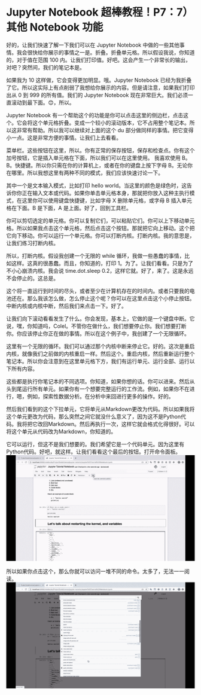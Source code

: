 # Jupyter Notebook 超棒教程！P7：7）其他 Notebook 功能 

好的，让我们快速了解一下我们可以在 Jupyter Notebook 中做的一些其他事情。我会很快给你展示的事情之一是。折叠。折叠单元格。所以假设我说，你知道的，对于值在范围 100 内。让我们打印值。好吧。这会产生一个非常长的输出，对吧？突然间，我们的笔记本是。

如果我为 10 这样做，它会变得更加明显。哦。Jupyter Notebook 已经为我折叠了它。所以这实际上有点削弱了我想给你展示的内容。但是请注意，如果我们打印出从 0 到 999 的所有值。我们的 Jupyter Notebook 现在非常巨大。我们必须一直滚动到最下面。😊，所以。

Jupyter Notebook 有一个帮助这个的功能是你可以点击这里的侧边栏，点击这个。它会将这个单元格折叠。变成一个较小的滚动版本，它不占用整个笔记本。所以这非常有帮助。所以我可以继续对上面的这个 du 部分做同样的事情。把它变得小一点。这是非常方便的事情。让我们上去看看。

菜单栏。这些按钮在这里，所以。你有正常的保存按钮，保存和检查点。你有这个加号按钮，它是插入单元格在下面，所以我们可以在这里使用。 我喜欢使用 B。B。快捷键。所以你只需在你的计算机上，或者在你的键盘上按下字母 B。无论你在哪里。所以我想这里有两种不同的模式，我们应该快速讨论一下。

其中一个是文本输入模式，比如打印 hello world。当这里的颜色是绿色时，这告诉你你正在输入文本或代码。如果你单击单元格本身，那就把你放入这种主执行模式，在这里你可以使用键盘快捷键，比如字母 X 删除单元格，或字母 B 插入单元格在下面。B 是下面，A 是上面。好了，回到工具栏。

你可以剪切选定的单元格。你可以复制它们，可以粘贴它们。你可以上下移动单元格。所以如果我点击这个单元格，然后点击这个按钮。那就把它向上移动。这个把它向下移动。你可以运行一个单元格。你可以打断内核。打断内核。我的意思是，让我们练习打断内核。

所以，打断内核。假设我创建一个无限的 while 循环，我做一些愚蠢的事情，比如这样。这真的很愚蠢。而且，你知道的，打印 1。为了。让我们看看。只是为了不小心崩溃内核。我会说 time.dot.sleep 0.2，这样它就。好了，来了。这是永远不会停止的。这总是。

这个将一直运行到时间的尽头，或者至少在计算机存在的时间内。或者只要我的电池还在。那么我该怎么做，怎么停止这个呢？你可以在这里点击这个小停止按钮。中断内核或内核中断，然后我们来点击一下。好了。

让我们向下滚动看看发生了什么。你会发现，基本上，它做的是一个键盘中断。它说，嘿，你知道吗，Colel。不管你在做什么，我们想要停止你。我们想要打断你。你应该停止你正在做的事情。所以在这个例子中，我创建了一个无限循环。

这里有一个无限的循环。我们可以通过那个内核中断来停止它。好的。这次是重启内核，就像我们之前做的内核重启一样。然后这个。重启内核，然后重新运行整个笔记本。所以你会注意到在这里单元格下方，我们有运行单元、运行全部、运行以下所有内容。

这些都是执行你笔记本的不同选项。你知道，如果你想的话。你可以进来。然后从头到尾运行所有单元。如果你有一个想要完整运行的工作流。例如，如果你不在进行，嗯，例如，探索性数据分析。在分析中来回进行更多的操作。好的。

然后我们看到的这个下拉单元，它将单元从Markdown更改为代码。所以如果我将这个单元更改为代码，那么突然之间它就没什么意义了，因为这不是Python代码。我将把它改回Markdown。然后再执行一次，这样它就会格式化得很好。可以将这个单元从代码改为Markdown，你知道的。

它可以运行，但这不是我们想要的。我们希望它是一个代码单元。因为这里有Python代码。好吧，就这样。让我们看看这个最后的按钮。打开命令面板。![](img/e44354e622ed06a20148ae524ba38887_1.png)

所以如果你点击这个，那么你就可以访问一堆不同的命令。太多了，无法一一阅读。![](img/e44354e622ed06a20148ae524ba38887_3.png)

